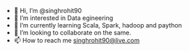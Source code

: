 - 👋 Hi, I’m @singhrohit90
- 👀 I’m interested in Data egineering
- 🌱 I’m currently learning Scala, Spark, hadoop and paython
- 💞️ I’m looking to collaborate on the same.
- 📫 How to reach me singhrohit90@live.com

<!---
singhrohit90/singhrohit90 is a ✨ special ✨ repository because its `README.md` (this file) appears on your GitHub profile.
You can click the Preview link to take a look at your changes.
--->
